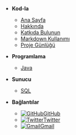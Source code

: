 <!--- _sidebar.md --->

- **Kod-la**

  - [Ana Sayfa](/Home.md "Ana Sayfa")
  - [Hakkında](/About.md "Hakkında")
  - [Katkıda Bulunun](/Contribute.md "Katkıda Bulunun")
  - [Markdown Kullanımı](/Markdown.md "Markdown Kullanımı")
  - [Proje Günlüğü](/Changelog.md "Proje Günlüğü")

- **Programlama**

  - [Java](/Java/01_Home.md)

- **Sunucu**

  - [SQL](/SQL/01_Home.md)

- **Bağlantılar**

  - [![GitHub](/_media/github.svg)GitHub](https://github.com/wynioux)
  - [![Twitter](/_media/twitter.svg)Twitter](https://twitter.com/wynioux)
  - [![Gmail](/_media/gmail.svg)Gmail](mailto:wynioux@gmail.com)
